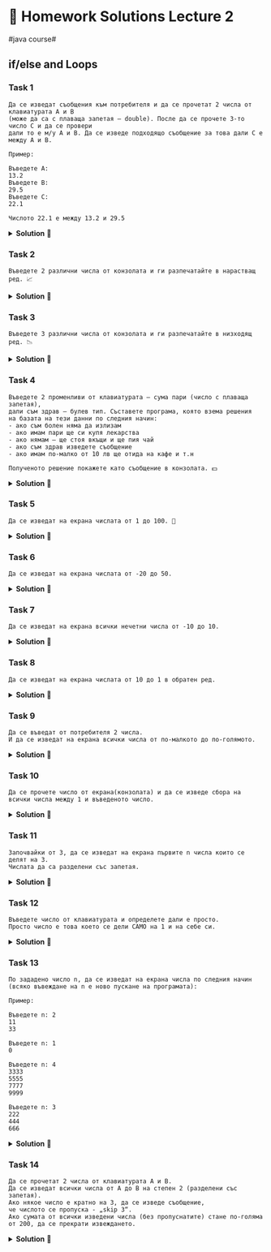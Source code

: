 # 👀 Homework Solutions Lecture 2
#java course#

## if/else and Loops

### Task 1

```text
Да се изведат съобщения към потребителя и да се прочетат 2 числа от клавиатурата A и B
(може да са с плаваща запетая – double). После да се прочете 3-то число C и да се провери
дали то е м/у A и B. Да се изведе подходящо съобщение за това дали C е между A и B.

Пример:

Въведете A:
13.2
Въведете B:
29.5
Въведете C:
22.1

Числото 22.1 е между 13.2 и 29.5
```

<details><summary><b>Solution</b> 👀</summary> 
<p>

```java
Scanner scanner = new Scanner(System.in);

System.out.print("A = ");
int a = scanner.nextInt();
System.out.print("B = ");
int b = scanner.nextInt();
System.out.print("C = ");
int c = scanner.nextInt();

if (c > a && c < b || c > b && c < a) {
    System.out.println("Number C=" + c + " is between Number A=" + a + " and Number B=" + b);
} else {
    System.out.println("Number C=" + c + " is NOT between Number A=" + a + " and Number B=" + b);
}
```

</p>
</details>

### Task 2

```text
Въведете 2 различни числа от конзолата и ги разпечатайте в нарастващ ред. 📈
```

<details><summary><b>Solution</b> 👀</summary> 
<p>

```java
Scanner scanner = new Scanner(System.in);

System.out.print("Enter first number: ");
int first = scanner.nextInt();
System.out.print("Enter second number: ");
int second = scanner.nextInt();

int min;
int max;

if (first < second) {
    min = first;
    max = second;
} else {
    min = second;
    max = first;
}

for (int i = min; i <= max; i++) {
    System.out.print(i + " ");
}
```

</p>
</details>

### Task 3

```text
Въведете 3 различни числа от конзолата и ги разпечатайте в низходящ ред. 📉
```

<details><summary><b>Solution</b> 👀</summary> 
<p>

###### Solution 1
```java
Scanner scan = new Scanner(System.in);

System.out.print("Въведете първото число: ");
int a = scan.nextInt();
System.out.print("Въведете второто число: ");
int b = scan.nextInt();
System.out.print("Въведете третото число: ");
int c = scan.nextInt();

if (a >= b && b >= c) {
    System.out.println(a + ", " + b + ", " + c);
} else if (a >= c && c >= b) {
    System.out.println(a + ", " + c + ", " + b);
} else if (b >= a && a >= c) {
    System.out.println(b + ", " + a + ", " + c);
} else if (b >= c && c >= a) {
    System.out.println(b + ", " + c + ", " + a);
} else if (c >= a && a >= b) {
    System.out.println(c + ", " + a + ", " + b);
} else if (c >= b && b >= a) {
    System.out.println(c + ", " + b + ", " + a);
}
```

###### Solution 2

```java
Scanner number = new Scanner(System.in);

System.out.print("Enter three different numbers!\nEnter first number: ");
int a = number.nextInt();

System.out.print("Enter second number: ");
int b = number.nextInt();

System.out.print("Enter third number: ");
int c = number.nextInt();

int min = a;
int mid = b;
int max = c;

if (a < b && a < c) {
    min = a;

    if (b < c) {
        mid = b;
        max = c;
    } else {
        mid = c;
        max = b;
    }
}

if (b < a && b < c) {
    min = b;

    if (a < c) {
        mid = a;
        max = c;
    } else {
        mid = c;
        max = a;
    }
}

if (c < a && c < b) {
    min = c;

    if (a < b) {
        mid = a;
        max = b;
    } else {
        mid = b;
        max = a;
    }
}

System.out.println(max + " " + mid + " " + min);
```

</p>
</details>

### Task 4

```text
Въведете 2 променливи от клавиатурата – сума пари (число с плаваща запетая),
дали съм здрав – булев тип. Съставете програма, която взема решения
на базата на тези данни по следния начин:
- ако съм болен няма да излизам
- ако имам пари ще си купя лекарства
- ако нямам – ще стоя вкъщи и ще пия чай
- ако съм здрав изведете съобщение
- ако имам по-малко от 10 лв ще отида на кафе и т.н

Полученото решение покажете като съобщение в конзолата. 💵
```

<details><summary><b>Solution</b> 👀</summary> 
<p>

```java
Scanner scanner = new Scanner(System.in);

System.out.print("Enter amount: ");
double amount = scanner.nextDouble();

System.out.println("Are you healthy? (y/n): ");
char isHealthyChar = scanner.next().charAt(0);

boolean isHealthy = isHealthyChar == 'y';

if (isHealthy) {
    System.out.println("I am healthy");

    if (amount < 10) {
        System.out.println("I will drink coffee");
    } else {
        System.out.println("I won't go to the cinema");
    }
} else {
    System.out.println("I am sick");

    if (amount > 0) {
        System.out.println("I will go buy medicine");
    } else {
        System.out.println("I will stay at home and drink tea");
    }
}
```

</p>
</details>

### Task 5

```text
Да се изведат на екрана числата от 1 до 100. 💯
```

<details><summary><b>Solution</b> 👀</summary> 
<p>

```java
for (int i = 0; i < 100; i++) {
    System.out.print(i + 1 + " ");
}
```

</p>
</details>

### Task 6

```text
Да се изведат на екрана числата от -20 до 50.
```

<details><summary><b>Solution</b> 👀</summary> 
<p>

```java
for (int i = -20; i <= 50; i++) {
    System.out.print(i + " ");
}
```

</p>
</details>

### Task 7

```text
Да се изведат на екрана всички нечетни числа от -10 до 10.
```

<details><summary><b>Solution</b> 👀</summary> 
<p>

```java
for (int i = -10; i <= 10; i++) {
    if (i % 2 != 0) {
        System.out.print(i + " ");
    }
}
```

</p>
</details>

### Task 8

```text
Да се изведат на екрана числата от 10 до 1 в обратен ред.
```

<details><summary><b>Solution</b> 👀</summary> 
<p>

```java
for (int i = 10; i >= 1; i--) {
    System.out.print(i + " ");
}
```

</p>
</details>

### Task 9

```text
Да се въведат от потребителя 2 числа. 
И да се изведат на екрана всички числа от по-малкото до по-голямото.
```

<details><summary><b>Solution</b> 👀</summary> 
<p>

```java
Scanner scanner = new Scanner(System.in);

System.out.print("Enter first number: ");
int first = scanner.nextInt();
System.out.print("Enter second number: ");
int second = scanner.nextInt();

if (first == second) {
    System.out.println("The numbers are equal");
    return;
}

int min;
int max;

if (first < second) {
    min = first;
    max = second;
} else {
    min = second;
    max = first;
}

for (int i = min; i <= max; i++) {
    System.out.println(i + " ");
}
```

</p>
</details>

### Task 10

```text
Да се прочете число от екрана(конзолата) и да се изведе сбора на всички числа между 1 и въведеното число.
```

<details><summary><b>Solution</b> 👀</summary> 
<p>

```java
Scanner scanner = new Scanner(System.in);

System.out.print("Enter number: ");
int number = scanner.nextInt();

if (number <= 1) {
    System.out.println("The number must be grater than 1");
    return;
}

int sum = 0;
for (int i = 1; i <= number; i++) {
    sum += i;
}

System.out.println("sum 1..." + number + " = " + sum);
```

> Помислете какво е необходимо да се направи за да може тази прорама да работи за отрицателни числа.

</p>
</details>

### Task 11

```text
Започвайки от 3, да се изведат на екрана първите n числа които се делят на 3.
Числата да са разделени със запетая.
```

<details><summary><b>Solution</b> 👀</summary> 
<p>

```java
Scanner scanner = new Scanner(System.in);

System.out.print("Enter a number: ");
int number = scanner.nextInt();

System.out.println("First " + number + " numbers divisible by 3 are:");
for (int i = 3, count = 0; count < number; i++) {
    if (i % 3 == 0) {
        System.out.print(i + ", ");
        count++;
    }
}
```

</p>
</details>

### Task 12

```text
Въведете число от клавиатурата и определете дали е просто. 
Просто число е това което се дели САМО на 1 и на себе си.
```

<details><summary><b>Solution</b> 👀</summary> 
<p>

```java
Scanner scanner = new Scanner(System.in);

System.out.print("Enter a number: ");
int number = scanner.nextInt();

boolean isPrime = true;
for (int i = 2; i <= number / 2; i++) {
 if (number % i == 0) {
     isPrime = false;
     break;
 }
}

if (isPrime) {
 System.out.println(number + " is a prime number");
} else {
 System.out.println(number + " is NOT a prime number");
}
```

</p>
</details>

### Task 13

```text
По зададено число n, да се изведат на екрана числа по следния начин 
(всяко въвеждане на n е ново пускане на програмата):

Пример:

Въведете n: 2
11
33

Въведете n: 1
0

Въведете n: 4
3333
5555
7777
9999

Въведете n: 3
222
444
666
```

<details><summary><b>Solution</b> 👀</summary> 
<p>

```java
Scanner number = new Scanner(System.in);

System.out.print("Enter a number: ");
int n = number.nextInt();

int showNumber = n - 1;

for (int row = 0; row < n; row++) {
    for (int column = 0; column < n; column++) {
        System.out.print(showNumber);
    }
    System.out.println();
    showNumber += 2;
}
```

</p>
</details>

### Task 14

```text
Да се прочетат 2 числа от клавиатурата А и В.
Да се изведат всички числа от А до В на степен 2 (разделени със запетая).
Ако някое число е кратно на 3, да се изведе съобщение, 
че числото се пропуска - „skip 3“.
Ако сумата от всички изведени числа (без пропуснатите) стане по-голяма 
от 200, да се прекрати извеждането.
```

<details><summary><b>Solution</b> 👀</summary> 
<p>

```java
Scanner number = new Scanner(System.in);

System.out.print("Enter number A: ");
int a = number.nextInt();

System.out.print("Enter number B: ");
int b = number.nextInt();

int sum = 0;
for (int i = a; i <= b; i++) {
    int powOf2 = i * i;

    if (powOf2 % 3 == 0) {
        System.out.print("Skip " + i + ", ");
    } else {
        System.out.print(powOf2 + ", ");
        sum += powOf2;
    }

    if (sum > 200) {
        break;
    }
}
```

</p>
</details>